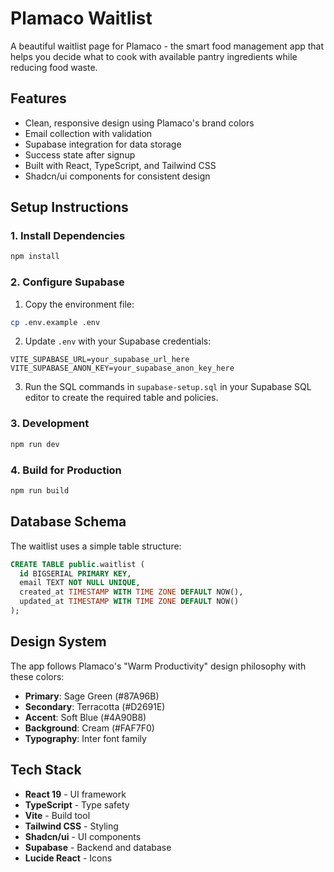 # Plamaco Waitlist

A beautiful waitlist page for Plamaco - the smart food management app that helps you decide what to cook with available pantry ingredients while reducing food waste.

## Features

- Clean, responsive design using Plamaco's brand colors
- Email collection with validation
- Supabase integration for data storage
- Success state after signup
- Built with React, TypeScript, and Tailwind CSS
- Shadcn/ui components for consistent design

## Setup Instructions

### 1. Install Dependencies

```bash
npm install
```

### 2. Configure Supabase

1. Copy the environment file:
```bash
cp .env.example .env
```

2. Update `.env` with your Supabase credentials:
```
VITE_SUPABASE_URL=your_supabase_url_here
VITE_SUPABASE_ANON_KEY=your_supabase_anon_key_here
```

3. Run the SQL commands in `supabase-setup.sql` in your Supabase SQL editor to create the required table and policies.

### 3. Development

```bash
npm run dev
```

### 4. Build for Production

```bash
npm run build
```

## Database Schema

The waitlist uses a simple table structure:

```sql
CREATE TABLE public.waitlist (
  id BIGSERIAL PRIMARY KEY,
  email TEXT NOT NULL UNIQUE,
  created_at TIMESTAMP WITH TIME ZONE DEFAULT NOW(),
  updated_at TIMESTAMP WITH TIME ZONE DEFAULT NOW()
);
```

## Design System

The app follows Plamaco's "Warm Productivity" design philosophy with these colors:

- **Primary**: Sage Green (#87A96B)
- **Secondary**: Terracotta (#D2691E)
- **Accent**: Soft Blue (#4A90B8)
- **Background**: Cream (#FAF7F0)
- **Typography**: Inter font family

## Tech Stack

- **React 19** - UI framework
- **TypeScript** - Type safety
- **Vite** - Build tool
- **Tailwind CSS** - Styling
- **Shadcn/ui** - UI components
- **Supabase** - Backend and database
- **Lucide React** - Icons
